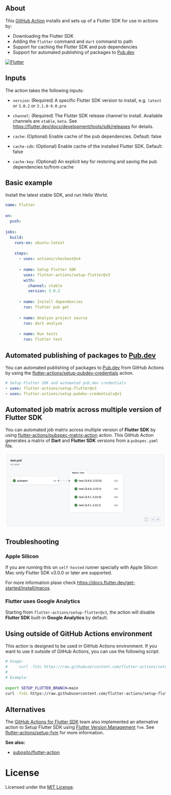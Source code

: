 ## About

This [GitHub Action] installs and sets up of a Flutter SDK for use in actions by:

* Downloading the Flutter SDK
* Adding the `flutter` command and `dart` command to path
* Support for caching the Flutter SDK and pub dependencies
* Support for automated publishing of packages to [Pub.dev]

[![Flutter](https://github.com/flutter-actions/setup-flutter/actions/workflows/dart.yml/badge.svg)](https://github.com/flutter-actions/setup-flutter/actions/workflows/dart.yml)

## Inputs

The action takes the following inputs:
  * `version`: (Required) A specific Flutter SDK version to install, e.g. `latest` or `3.0.2` or `3.1.0-9.0.pre`

  * `channel`: (Required) The Flutter SDK release channel to install.
    Available channels are `stable`, `beta`. See
    https://flutter.dev/docs/development/tools/sdk/releases for details.

  * `cache`: (Optional) Enable cache of the pub dependencies. Default: false

  * `cache-sdk`: (Optional) Enable cache of the installed Flutter SDK. Default: false

  * `cache-key`: (Optional) An explicit key for restoring and saving the pub dependencies to/from cache

## Basic example

Install the latest stable SDK, and run Hello World.

```yml
name: Flutter

on:
  push:

jobs:
  build:
    runs-on: ubuntu-latest

    steps:
      - uses: actions/checkout@v4

      - name: Setup Flutter SDK
        uses: flutter-actions/setup-flutter@v3
        with:
          channel: stable
          version: 3.0.2

      - name: Install dependencies
        run: flutter pub get

      - name: Analyze project source
        run: dart analyze

      - name: Run tests
        run: flutter test
```

## Automated publishing of packages to [Pub.dev]

You can automated publishing of packages to [Pub.dev] from GitHub Actions by using the [flutter-actions/setup-pubdev-credentials] action.

```yml
# Setup Flutter SDK and automated pub.dev credentials
- uses: flutter-actions/setup-flutter@v3
- uses: flutter-actions/setup-pubdev-credentials@v1
```

## Automated job matrix across multiple version of Flutter SDK

You can automated job matrix across multiple version of **Flutter SDK** by using [flutter-actions/pubspec-matrix-action] action. This GitHub Action generates a matrix of **Dart** and **Flutter SDK** versions from a `pubspec.yaml` file.

<picture>
    <source srcset="https://github.com/flutter-actions/pubspec-matrix-action/blob/main/.github/assets/screenshot-dark.png"  media="(prefers-color-scheme: dark)">
    <img src="https://github.com/flutter-actions/pubspec-matrix-action/blob/main/.github/assets/screenshot-light.png">
</picture>

## Troubleshooting

### Apple Silicon

If you are running this on `self-hosted` runner specially with Apple Silicon Mac only Flutter SDK v3.0.0 or later are supported.

For more information plase check https://docs.flutter.dev/get-started/install/macos.

### Flutter uses Google Analytics

Starting from `flutter-actions/setup-flutter@v3`, the action will disable **Flutter SDK** built-in **Google Analytics** by default.

## Using outside of GitHub Actions environment

This action is designed to be used in GitHub Actions environment. If you want to use it outside of GitHub Actions, you can use the following script:

```bash
# Usage:
#     curl -fsSL https://raw.githubusercontent.com/flutter-actions/setup-flutter/main/install.sh | bash -s -- <version> <channel>
# 
# Example:

export SETUP_FLUTTER_BRANCH=main
curl -fsSL https://raw.githubusercontent.com/flutter-actions/setup-flutter/${SETUP_FLUTTER_BRANCH}/install.sh | bash -s -- 3.0.2 stable
```

## Alternatives

The [GitHub Actions for Flutter SDK] team also implemented an alternative action to Setup Flutter SDK using [Flutter Version Management] `fvm`. See [flutter-actions/setup-fvm] for more information.

**See also:**
- [subosito/flutter-action](https://github.com/subosito/flutter-action)

# License

Licensed under the [MIT License].

[MIT License]: https://github.com/flutter-actions/setup-flutter/blob/main/LICENSE
[GitHub Actions for Flutter SDK]: https://github.com/flutter-actions
[GitHub Action]: https://github.com/flutter-actions/setup-flutter
[Pub.dev]: https://pub.dev
[Flutter Version Management]: https://fvm.app/
[flutter-actions/setup-fvm]: https://github.com/flutter-actions/setup-fvm
[flutter-actions/setup-pubdev-credentials]: https://github.com/flutter-actions/setup-pubdev-credentials
[flutter-actions/pubspec-matrix-action]: https://github.com/flutter-actions/pubspec-matrix-action
